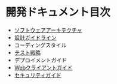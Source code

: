 # 開発ドキュメント目次

- [ソフトウェアアーキテクチャ](software-architecture.md)
- [設計ガイドライン](software-design-guidelines.md)
- コーディングスタイル
- [テスト戦略](test-strategy.md)
- デプロイメントガイド
- [Webクライアントガイド](web-client.md)
- [セキュリティガイド](security.md)